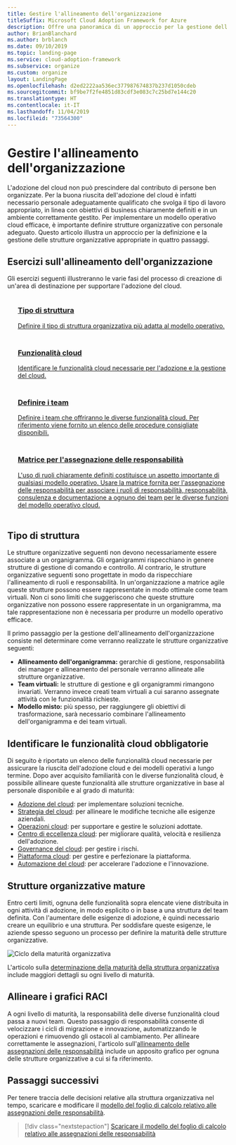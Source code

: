 ```yaml
---
title: Gestire l'allineamento dell'organizzazione
titleSuffix: Microsoft Cloud Adoption Framework for Azure
description: Offre una panoramica di un approccio per la gestione dell'allineamento dell'organizzazione.
author: BrianBlanchard
ms.author: brblanch
ms.date: 09/10/2019
ms.topic: landing-page
ms.service: cloud-adoption-framework
ms.subservice: organize
ms.custom: organize
layout: LandingPage
ms.openlocfilehash: d2ed2222aa536ec377987674837b237d1050cdeb
ms.sourcegitcommit: bf9be7f2fe4851d83cdf3e083c7c25bd7e144c20
ms.translationtype: HT
ms.contentlocale: it-IT
ms.lasthandoff: 11/04/2019
ms.locfileid: "73564300"
---
```

# <a name="manage-organizational-alignment"></a>Gestire l'allineamento dell'organizzazione

L'adozione del cloud non può prescindere dal contributo di persone ben organizzate. Per la buona riuscita dell'adozione del cloud è infatti necessario personale adeguatamente qualificato che svolga il tipo di lavoro appropriato, in linea con obiettivi di business chiaramente definiti e in un ambiente correttamente gestito. Per implementare un modello operativo cloud efficace, è importante definire strutture organizzative con personale adeguato. Questo articolo illustra un approccio per la definizione e la gestione delle strutture organizzative appropriate in quattro passaggi.

## <a name="organization-alignment-exercises"></a>Esercizi sull'allineamento dell'organizzazione

Gli esercizi seguenti illustreranno le varie fasi del processo di creazione di un'area di destinazione per supportare l'adozione del cloud.

<!-- markdownlint-disable MD033 -->

<ul class="panelContent cardsF">
    <li style="display: flex; flex-direction: column;">
        <a href="#structure-type">
            <div class="cardSize">
                <div class="cardPadding" style="padding-bottom:10px;">
                    <div class="card" style="padding-bottom:10px;">
                        <div class="cardImageOuter">
                            <div class="cardImage">
                                <img alt="" src="../_images/icons/1.png" data-linktype="external">
                            </div>
                        </div>
                        <div class="cardText" style="padding-left:0px;">
                            <h3>Tipo di struttura</h3>
Definire il tipo di struttura organizzativa più adatta al modello operativo.
                        </div>
                    </div>
                </div>
            </div>
        </a>
    </li>
    <li style="display: flex; flex-direction: column;">
        <a href="#understand-required-cloud-capabilities">
            <div class="cardSize">
                <div class="cardPadding" style="padding-bottom:10px;">
                    <div class="card" style="padding-bottom:10px;">
                        <div class="cardImageOuter">
                            <div class="cardImage">
                                <img alt="" src="../_images/icons/2.png" data-linktype="external">
                            </div>
                        </div>
                        <div class="cardText" style="padding-left:0px;">
                            <h3>Funzionalità cloud</h3>
Identificare le funzionalità cloud necessarie per l'adozione e la gestione del cloud.
                        </div>
                    </div>
                </div>
            </div>
        </a>
    </li>
    <li style="display: flex; flex-direction: column;">
        <a href="./organization-structures.md">
            <div class="cardSize">
                <div class="cardPadding" style="padding-bottom:10px;">
                    <div class="card" style="padding-bottom:10px;">
                        <div class="cardImageOuter">
                            <div class="cardImage">
                                <img alt="" src="../_images/icons/3.png" data-linktype="external">
                            </div>
                        </div>
                        <div class="cardText" style="padding-left:0px;">
                            <h3>Definire i team</h3>
Definire i team che offriranno le diverse funzionalità cloud. Per riferimento viene fornito un elenco delle procedure consigliate disponibili.
                        </div>
                    </div>
                </div>
            </div>
        </a>
    </li>
    <li style="display: flex; flex-direction: column;">
        <a href="./raci-alignment.md">
            <div class="cardSize">
                <div class="cardPadding" style="padding-bottom:10px;">
                    <div class="card" style="padding-bottom:10px;">
                        <div class="cardImageOuter">
                            <div class="cardImage">
                                <img alt="" src="../_images/icons/4.png" data-linktype="external">
                            </div>
                        </div>
                        <div class="cardText" style="padding-left:0px;">
                            <h3>Matrice per l'assegnazione delle responsabilità</h3>
L'uso di ruoli chiaramente definiti costituisce un aspetto importante di qualsiasi modello operativo. Usare la matrice fornita per l'assegnazione delle responsabilità per associare i ruoli di responsabilità, responsabilità, consulenza e documentazione a ognuno dei team per le diverse funzioni del modello operativo cloud.
                        </div>
                    </div>
                </div>
            </div>
        </a>
    </li>
</ul>

<!-- markdownlint-enable MD033 -->

## <a name="structure-type"></a>Tipo di struttura

Le strutture organizzative seguenti non devono necessariamente essere associate a un organigramma. Gli organigrammi rispecchiano in genere strutture di gestione di comando e controllo. Al contrario, le strutture organizzative seguenti sono progettate in modo da rispecchiare l'allineamento di ruoli e responsabilità. In un'organizzazione a matrice agile queste strutture possono essere rappresentate in modo ottimale come team virtuali. Non ci sono limiti che suggeriscono che queste strutture organizzative non possono essere rappresentate in un organigramma, ma tale rappresentazione non è necessaria per produrre un modello operativo efficace.

Il primo passaggio per la gestione dell'allineamento dell'organizzazione consiste nel determinare come verranno realizzate le strutture organizzative seguenti:

- **Allineamento dell'organigramma:** gerarchie di gestione, responsabilità dei manager e allineamento del personale verranno allineate alle strutture organizzative.
- **Team virtuali:** le strutture di gestione e gli organigrammi rimangono invariati. Verranno invece creati team virtuali a cui saranno assegnate attività con le funzionalità richieste.
- **Modello misto:** più spesso, per raggiungere gli obiettivi di trasformazione, sarà necessario combinare l'allineamento dell'organigramma e dei team virtuali.

## <a name="understand-required-cloud-capabilities"></a>Identificare le funzionalità cloud obbligatorie

Di seguito è riportato un elenco delle funzionalità cloud necessarie per assicurare la riuscita dell'adozione cloud e dei modelli operativi a lungo termine. Dopo aver acquisito familiarità con le diverse funzionalità cloud, è possibile allineare queste funzionalità alle strutture organizzative in base al personale disponibile e al grado di maturità:

- [Adozione del cloud](./cloud-adoption.md): per implementare soluzioni tecniche.
- [Strategia del cloud](./cloud-strategy.md): per allineare le modifiche tecniche alle esigenze aziendali.
- [Operazioni cloud](./cloud-operations.md): per supportare e gestire le soluzioni adottate.
- [Centro di eccellenza cloud](./cloud-center-of-excellence.md): per migliorare qualità, velocità e resilienza dell'adozione.
- [Governance del cloud](./cloud-governance.md): per gestire i rischi.
- [Piattaforma cloud](./cloud-platform.md): per gestire e perfezionare la piattaforma.
- [Automazione del cloud](./cloud-automation.md): per accelerare l'adozione e l'innovazione.

## <a name="mature-organizational-structures"></a>Strutture organizzative mature

Entro certi limiti, ognuna delle funzionalità sopra elencate viene distribuita in ogni attività di adozione, in modo esplicito o in base a una struttura del team definita.
Con l'aumentare delle esigenze di adozione, è quindi necessario creare un equilibrio e una struttura. Per soddisfare queste esigenze, le aziende spesso seguono un processo per definire la maturità delle strutture organizzative.

![Ciclo della maturità organizzativa](../_images/ready/org-ready-maturity.png)

L'articolo sulla [determinazione della maturità della struttura organizzativa](./organization-structures.md) include maggiori dettagli su ogni livello di maturità.

## <a name="align-raci-charts"></a>Allineare i grafici RACI

A ogni livello di maturità, la responsabilità delle diverse funzionalità cloud passa a nuovi team. Questo passaggio di responsabilità consente di velocizzare i cicli di migrazione e innovazione, automatizzando le operazioni e rimuovendo gli ostacoli al cambiamento. Per allineare correttamente le assegnazioni, l'articolo sull'[allineamento delle assegnazioni delle responsabilità](./raci-alignment.md) include un apposito grafico per ognuna delle strutture organizzative a cui si fa riferimento.

## <a name="next-steps"></a>Passaggi successivi

Per tenere traccia delle decisioni relative alla struttura organizzativa nel tempo, scaricare e modificare il [modello del foglio di calcolo relativo alle assegnazioni delle responsabilità](https://archcenter.blob.core.windows.net/cdn/fusion/management/raci-template.xlsx).

> [!div class="nextstepaction"]
> [Scaricare il modello del foglio di calcolo relativo alle assegnazioni delle responsabilità](https://archcenter.blob.core.windows.net/cdn/fusion/management/raci-template.xlsx)
